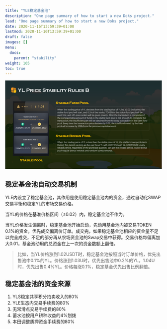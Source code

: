 ```yaml
---
title: "YLE稳定基金池"
description: "One page summary of how to start a new Doks project."
lead: "One page summary of how to start a new Doks project."
date: 2020-11-16T13:59:39+01:00
lastmod: 2020-11-16T13:59:39+01:00
draft: false
images: []
menu:
  docs:
    parent: "stability"
weight: 105
toc: true
---
```


![](18.PNG)

## **稳定基金池自动交易机制**

YLE内设立了稳定基金池，其作用是使用稳定基金池内的资金，通过自动化SWAP交易平衡和稳定YL的市场交易价格。

当YL的价格在基准价格区间（±0.02）内，稳定基金池不作为。

当YL价格发生偏离时，稳定基金池开始启动，先动用基金池内被交易TOKEN 0.1%的资金，优先成交偏离价订单。成交完，如果稳定基金池相应的资金量不足以完全成交，不足的部分再从农场资金池的Swap交易中获得。交易价格每偏离加大0.01，基金池动用的总资金在上一次的资金数额上翻倍。

> 比如，当YL价格涨到1.02USDT时，稳定基金池按照当时订单价格，优先出售池中0.1%的YL。价格涨到1.03U时，优先出售池中0.2%的YL。1.04U时，优先出售0.4%YL。价格每涨0.1%，稳定基金优先出售比例翻倍。

## **稳定基金池的资金来源**

1. YLS稳定共享积分拍卖收入的80% 
2. YLE生态内交易手续费的80% 
3. 无常滑点交易手续费的80% 
4. 蓄水池按用户耕种收益的4%划拨 
5. 本田调整质押资金手续费的80%
